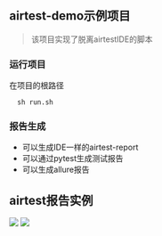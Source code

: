 ## airtest-demo示例项目

> 该项目实现了脱离airtestIDE的脚本


### 运行项目

在项目的根路径

```shell
  sh run.sh
```

### 报告生成

- 可以生成IDE一样的airtest-report
- 可以通过pytest生成测试报告
- 可以生成allure报告

## airtest报告实例

<img src="https://i.loli.net/2020/09/01/DNX3qSCEQyfB46o.png">

<img src="https://i.loli.net/2020/09/01/ZLOWzwTxV2gH3DU.png">
